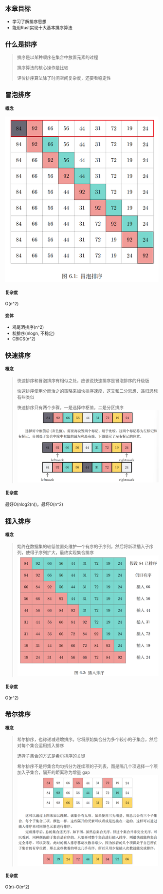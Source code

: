 ## 本章目标
- 学习了解排序思想
- 能用Rust实现十大基本排序算法

## 什么是排序
> 排序是以某种顺序在集合中放置元素的过程
> 
> 排序算法的核心操作是比较
> 
> 评价排序算法除了时间空间复杂度，还要看稳定性

## 冒泡排序
#### 概念
![冒泡排序](../../assets/bubble_sort.png)

#### 复杂度
O(n^2)

#### 变体
- 鸡尾酒排序(n^2)
- 梳排序(nlogn, 不稳定)
- CBICS(n^2)


## 快速排序
#### 概念
> 快速排序和冒泡排序有相似之处，应该说快速排序是冒泡排序的升级版
> 
> 快速排序使用分而治之的策略来加快排序速度，这又和二分思想、递归思想有些类似
> 
> 快速排序只有两个步骤，一是选择中枢值，二是分区排序
![快速排序](../../assets/quick_sort.png)

#### 复杂度
最好O(nlog2(n))，最坏O(n^2)


## 插入排序
#### 概念
> 始终在数据集的较低位置处维护一个有序的子序列，然后将新项插入子序列，使得子序列扩大，最终实现集合排序
![插入排序](../../assets/insertion_sort.png)

#### 复杂度
O(n^2)


## 希尔排序
#### 概念
> 希尔排序，也称递减递增排序。它将原始集合分为多个较小的子集合，然后对每个集合运用插入排序
> 
> 选择子集合的方式是希尔排序的关键
> 
> 希尔排序不是将集合均匀拆分为连续项的子列表，而是隔几个项选择一个项加入子集合，隔开的距离称为增量 gap
![希尔排序](../../assets/shell_sort.png)

#### 复杂度
O(n)-O(n^2)